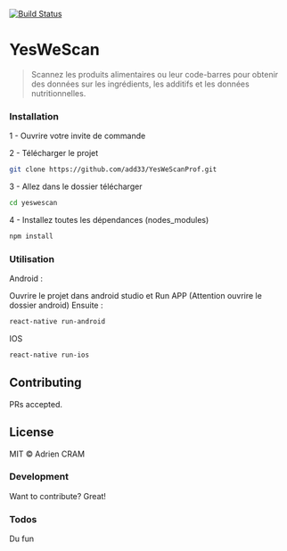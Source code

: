 [![Build Status](https://travis-ci.org/joemccann/dillinger.svg?branch=master)](https://travis-ci.org/joemccann/dillinger)

# YesWeScan
> Scannez les produits alimentaires ou leur code-barres pour obtenir des données sur les ingrédients, les additifs et les données nutritionnelles.


### Installation
1 - Ouvrire votre invite de commande

2 - Télécharger le projet
```sh
git clone https://github.com/add33/YesWeScanProf.git
```

3 - Allez dans le dossier télécharger
```sh
cd yeswescan
```

4 - Installez toutes les dépendances (nodes_modules)
```sh
npm install
```

### Utilisation 
Android :  

Ouvrire le projet dans android studio et Run APP (Attention ouvrire le dossier android)
Ensuite :
```sh
react-native run-android
```

IOS
```sh
react-native run-ios
```

## Contributing
PRs accepted.

## License
MIT © Adrien CRAM

### Development
Want to contribute? Great!

### Todos
Du fun
